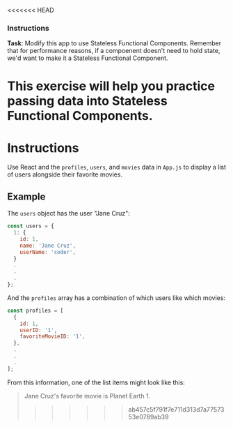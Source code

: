 <<<<<<< HEAD
### Instructions

**Task**: Modify this app to use Stateless Functional Components. Remember that for
performance reasons, if a compoenent doesn't need to hold state, we'd want to
make it a Stateless Functional Component.

This exercise will help you practice passing data into Stateless Functional Components.
=======
# Instructions

Use React and the `profiles`, `users`, and `movies` data in `App.js` to display a list of users alongside their favorite movies.

## Example

The `users` object has the user "Jane Cruz":

```js
const users = {
  1: {
    id: 1,
    name: 'Jane Cruz',
    userName: 'coder',
  }
  .
  .
  .
};
```

And the `profiles` array has a combination of which users like which movies:

```js
const profiles = [
  {
    id: 1,
    userID: '1',
    favoriteMovieID: '1',
  },
  .
  .
  .
];
```

From this information, one of the list items might look like this:

> Jane Cruz's favorite movie is Planet Earth 1.
>>>>>>> ab457c5f791f7e711d313d7a7757353e0789ab39
